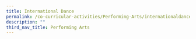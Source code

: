 ```yaml
---
title: International Dance
permalink: /co-curricular-activities/Performing-Arts/internationaldance/permalink/
description: ""
third_nav_title: Performing Arts
---
```

